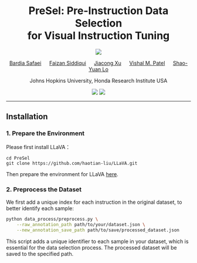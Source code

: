 <div align="center">
  
# PreSel: Pre-Instruction Data Selection <br> for Visual Instruction Tuning
<img src="https://img.shields.io/badge/CVPR-2025-FFA500?style=for-the-badge&logo=google-scholar&logoColor=white"> <!-- Added line -->


[Bardia Safaei](https://sites.google.com/view/bardiasafaei) &emsp; [Faizan Siddiqui](https://www.linkedin.com/in/faizan-sid/) &emsp; [Jiacong Xu](https://xujiacong.github.io/) &emsp; [Vishal M. Patel](https://engineering.jhu.edu/faculty/vishal-patel/ ) &emsp; [Shao-Yuan Lo](https://shaoyuanlo.github.io/)

Johns Hopkins University, Honda Research Institute USA

<a href='https://bardisafa.github.io/PreSel/'><img src='https://img.shields.io/badge/Project-Page-blue'></a>
<a href='https://arxiv.org/abs/2503.07591'><img src='https://img.shields.io/badge/Paper-arXiv-red'></a>

</div>
<hr />

## Installation

### 1. Prepare the Environment
Please first install LLaVA：

```
cd PreSel
git clone https://github.com/haotian-liu/LLaVA.git
```

Then prepare the environment for LLaVA [here](https://github.com/haotian-liu/LLaVA).

### 2. Preprocess the Dataset
We first add a unique index for each instruction in the original dataset, to better identify each sample:

```bash
python data_process/preprocess.py \
    --raw_annotation_path path/to/your/dataset.json \
    --new_annotation_save_path path/to/save/processed_dataset.json
```

This script adds a unique identifier to each sample in your dataset, which is essential for the data selection process. The processed dataset will be saved to the specified path.
